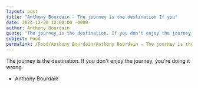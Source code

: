 ```yaml
---
layout: post
title: "Anthony Bourdain - The journey is the destination If you"
date: 2024-12-28 12:00:00 -0000
author: Anthony Bourdain
quote: "The journey is the destination. If you don't enjoy the journey, you're doing it wrong."
subject: Food
permalink: /Food/Anthony Bourdain/Anthony Bourdain - The journey is the destination If you
---
```


The journey is the destination. If you don't enjoy the journey, you're doing it wrong.

- Anthony Bourdain
